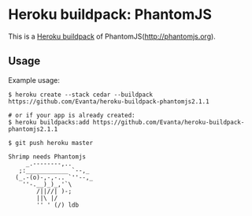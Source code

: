 Heroku buildpack: PhantomJS
=======================

This is a [Heroku buildpack](http://devcenter.heroku.com/articles/buildpacks) of PhantomJS(http://phantomjs.org).

Usage
-----

Example usage:

```shell
$ heroku create --stack cedar --buildpack https://github.com/Evanta/heroku-buildpack-phantomjs2.1.1

# or if your app is already created:
$ heroku buildpacks:add https://github.com/Evanta/heroku-buildpack-phantomjs2.1.1

$ git push heroku master
```
```
Shrimp needs Phantomjs
     _.--------,..
   ;:____________ `--,_
  (_.-(o)-,-,-.. `''--,_
    ''-.__)_)_,'`\
        /||//| )-;
        ||\ |/
        '' ' (/) ldb
```
